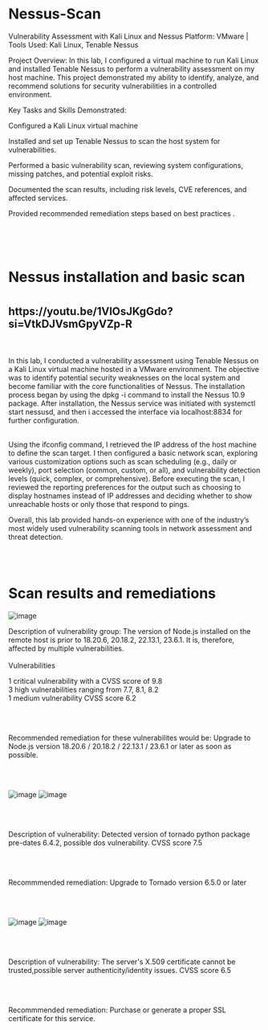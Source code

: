 # Nessus-Scan

<p>
  Vulnerability Assessment with Kali Linux and Nessus
Platform: VMware | Tools Used: Kali Linux, Tenable Nessus

Project Overview:
In this lab, I configured a virtual machine to run Kali Linux and installed Tenable Nessus to perform a vulnerability assessment on my host machine. This project demonstrated my ability to identify, analyze, and recommend solutions for security vulnerabilities in a controlled environment.

Key Tasks and Skills Demonstrated:

Configured a Kali Linux virtual machine 

Installed and set up Tenable Nessus to scan the host system for vulnerabilities.

Performed a basic vulnerability scan, reviewing system configurations, missing patches, and potential exploit risks.

Documented the scan results, including risk levels, CVE references, and affected services.

Provided recommended remediation steps based on best practices .

<br>
</p>


</br>

<p>
<h1>Nessus installation and basic scan<h1>  
   <h2>https://youtu.be/1VlOsJKgGdo?si=VtkDJVsmGpyVZp-R </h2>
   
   <br>
   </br>
 In this lab, I conducted a vulnerability assessment using Tenable Nessus on a Kali Linux virtual machine hosted in a VMware environment. The objective was to identify potential security weaknesses on the local system and become familiar with the core functionalities of Nessus. The installation process began by using the dpkg -i command to install the Nessus 10.9 package. After installation, the Nessus service was initiated with systemctl start nessusd, and then i accessed the interface via  localhost:8834 for further configuration.
 <br>  
 </br>

Using the ifconfig command, I retrieved the IP address of the host machine to define the scan target. I then configured a basic network scan, exploring various customization options such as scan scheduling (e.g., daily or weekly), port selection (common, custom, or all), and vulnerability detection levels (quick, complex, or comprehensive). Before executing the scan, I reviewed the reporting preferences for the output such as choosing to display hostnames instead of IP addresses and deciding whether to show unreachable hosts or only those that respond to pings.

Overall, this lab provided hands-on experience with one of the industry’s most widely used vulnerability scanning tools in network assessment and threat detection.

 
  <br>
  </br>

  <h1>Scan results and remediations</h1>
</p>
  
<p>
</p>

![image](https://github.com/user-attachments/assets/228d5767-7718-4242-8257-82b79029c3b8)


<p> Description of vulnerability group: The version of Node.js installed on the remote host is prior to 18.20.6, 20.18.2, 22.13.1, 23.6.1. It is, therefore, affected by multiple vulnerabilities. 

<br>


</br>
              Vulnerabilities
  
1 critical vulnerability with a CVSS score of 9.8 <br>
3 high vulnerabilities ranging from 7.7, 8.1, 8.2 <br>
1 medium vulnerability CVSS score 6.2


<br>



</br>

  


Recommended remediation for these vulnerabilites would be: Upgrade to Node.js version 18.20.6 / 20.18.2 / 22.13.1 / 23.6.1 or later as soon as possible. 

<br>


</br>

![image](https://github.com/user-attachments/assets/41524964-39b9-4672-81ba-26bcdb6a29b7)
![image](https://github.com/user-attachments/assets/cf38c47b-6ba6-48d6-9172-1129796820ea)

<br>



</br>


Description of vulnerability: Detected version of tornado python package pre-dates 6.4.2, possible dos vulnerability. CVSS score 7.5

<br>



</br>


Recommmended remediation: Upgrade to Tornado version 6.5.0 or later 

<br>



</br>



![image](https://github.com/user-attachments/assets/8c2dcdf3-2441-4b18-98e8-efbed7e895f7)
![image](https://github.com/user-attachments/assets/53168825-8b92-4650-9c95-7294f7f9d758)


<br>



</br>


Description of vulnerability: The server's X.509 certificate cannot be trusted,possible server authenticity/identity issues.  CVSS score 6.5

<br>

</br>

Recommmended remediation: Purchase or generate a proper SSL certificate for this service.






















